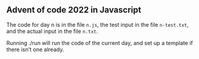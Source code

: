 Advent of code 2022 in Javascript
---------------------------------

The code for day n is in the file `n.js`, the test input in the file
`n-test.txt`, and the actual input in the file `n.txt`.

Running ./run will run the code of the current day, and set up a template if
there isn’t one already.
